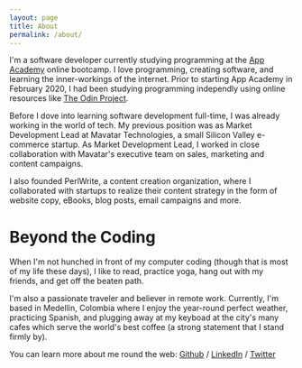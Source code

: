 ```yaml
---
layout: page
title: About
permalink: /about/
---
```


I'm a software developer currently studying programming at the [App Academy](https://appacademy.io/) online bootcamp. I love programming, creating software, and learning the inner-workings of the internet. Prior to starting App Academy in February 2020, I had been studying programming independly using online resources like [The Odin Project](https://theodinproject.org).

Before I dove into learning software development full-time, I was already working in the world of tech. My previous position was as Market Development Lead at Mavatar Technologies, a small Silicon Valley e-commerce startup. As Market Development Lead, I worked in close collaboration with Mavatar's executive team on sales, marketing and content campaigns. 

I also founded PerlWrite, a content creation organization, where I collaborated with startups to realize their content strategy in the form of website copy, eBooks, blog posts, email campaigns and more.  

# Beyond the Coding
When I'm not hunched in front of my computer coding (though that is most of my life these days), I like to read, practice yoga, hang out with my friends, and get off the beaten path.

I'm also a passionate traveler and believer in remote work. Currently, I'm based in Medellin, Colombia where I enjoy the year-round perfect weather, practicing Spanish, and plugging away at my keyboad at the city's many cafes which serve the world's best coffee (a strong statement that I stand firmly by).

You can learn more about me round the web:
[Github](https://github.com/bpmutter) / [LinkedIn](https://www.linkedin.com/in/ben-perlmutter-a410228a/) / [Twitter](https://twitter.com/bpmutter)